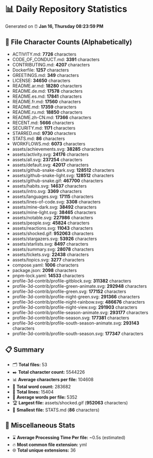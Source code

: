 # 📊 Daily Repository Statistics
Generated on ⏰ **Jan 16, Thursday 08:23:59 PM**

## 📂 File Character Counts (Alphabetically)
- ACTIVITY.md: **7726** characters
- CODE_OF_CONDUCT.md: **3391** characters
- CONTRIBUTING.md: **4207** characters
- Dockerfile: **1257** characters
- GREETINGS.md: **349** characters
- LICENSE: **34650** characters
- README.ar.md: **18280** characters
- README.de.md: **17578** characters
- README.es.md: **17841** characters
- README.fr.md: **17560** characters
- README.md: **17359** characters
- README.ru.md: **18850** characters
- README.zh-CN.md: **17366** characters
- RECENT.md: **5666** characters
- SECURITY.md: **1171** characters
- STARRED.md: **9730** characters
- STATS.md: **86** characters
- WORKFLOWS.md: **6073** characters
- assets/achievements.svg: **38285** characters
- assets/activity.svg: **24176** characters
- assets/all.svg: **237254** characters
- assets/default.svg: **42017** characters
- assets/github-snake-dark.svg: **128512** characters
- assets/github-snake-light.svg: **128512** characters
- assets/github-snake.gif: **467700** characters
- assets/habits.svg: **14637** characters
- assets/intro.svg: **3369** characters
- assets/languages.svg: **17115** characters
- assets/lines-of-code.svg: **3308** characters
- assets/mine-dark.svg: **38492** characters
- assets/mine-light.svg: **38465** characters
- assets/notable.svg: **227986** characters
- assets/people.svg: **45824** characters
- assets/reactions.svg: **11043** characters
- assets/shocked.gif: **952063** characters
- assets/stargazers.svg: **53926** characters
- assets/starlists.svg: **8497** characters
- assets/summary.svg: **28078** characters
- assets/tickets.svg: **22438** characters
- assets/topics.svg: **3277** characters
- compose.yaml: **1006** characters
- package.json: **2098** characters
- pnpm-lock.yaml: **14533** characters
- profile-3d-contrib/profile-gitblock.svg: **311382** characters
- profile-3d-contrib/profile-green-animate.svg: **292948** characters
- profile-3d-contrib/profile-green.svg: **177152** characters
- profile-3d-contrib/profile-night-green.svg: **291366** characters
- profile-3d-contrib/profile-night-rainbow.svg: **486676** characters
- profile-3d-contrib/profile-night-view.svg: **291903** characters
- profile-3d-contrib/profile-season-animate.svg: **293177** characters
- profile-3d-contrib/profile-season.svg: **177381** characters
- profile-3d-contrib/profile-south-season-animate.svg: **293143** characters
- profile-3d-contrib/profile-south-season.svg: **177347** characters

## 📋 Summary
- 🗂️ **Total files:** 53
- ✒️ **Total character count:** 5544226
- 📊 **Average characters per file:** 104608
- 📝 **Total word count:** 283682
- 🧾 **Total lines:** 15404
- 📐 **Average words per file:** 5352
- 🏆 **Largest file:** assets/shocked.gif (**952063** characters)
- 🥉 **Smallest file:** STATS.md (**86** characters)

## 🌟 Miscellaneous Stats
- ⌛ **Average Processing Time Per file:** ~0.5s (estimated)
- 🔥 **Most common file extension:** yml
- 🌐 **Total unique extensions:** 36
